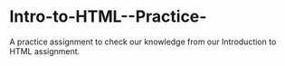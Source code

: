 # Intro-to-HTML--Practice-
A practice assignment to check our knowledge from our Introduction to HTML assignment.
